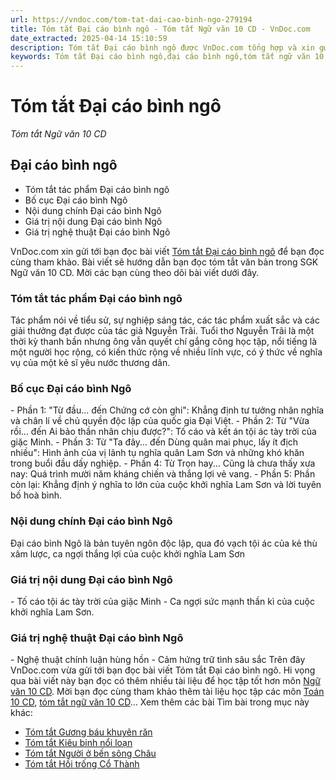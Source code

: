 ```yaml
---
url: https://vndoc.com/tom-tat-dai-cao-binh-ngo-279194
title: Tóm tắt Đại cáo bình ngô - Tóm tắt Ngữ văn 10 CD - VnDoc.com
date_extracted: 2025-04-14 15:10:59
description: Tóm tắt Đại cáo bình ngô được VnDoc.com tổng hợp và xin gửi tới bạn đọc cùng tham khảo.
keywords: Tóm tắt Đại cáo bình ngô,đại cáo bình ngô,tóm tắt ngữ văn 10,văn 10,văn 10 cd,tóm tắt tác phẩm đại cáo bình ngô
---
```


# Tóm tắt Đại cáo bình ngô
 _Tóm tắt Ngữ văn 10 CD_
## Đại cáo bình ngô
  * Tóm tắt tác phẩm Đại cáo bình ngô
  * Bố cục Đại cáo bình Ngô
  * Nội dung chính Đại cáo bình Ngô
  * Giá trị nội dung Đại cáo bình Ngô
  * Giá trị nghệ thuật Đại cáo bình Ngô

VnDoc.com xin gửi tới bạn đọc bài viết [Tóm tắt Đại cáo bình ngô](<https://vndoc.com/tom-tat-dai-cao-binh-ngo-279194>) để bạn đọc cùng tham khảo. Bài viết sẽ hướng dẫn bạn đọc tóm tắt văn bản trong SGK Ngữ văn 10 CD. Mời các bạn cùng theo dõi bài viết dưới đây.
### Tóm tắt tác phẩm Đại cáo bình ngô
Tác phẩm nói về tiểu sử, sự nghiệp sáng tác, các tác phẩm xuất sắc và các giải thưởng đạt được của tác giả Nguyễn Trãi. Tuổi thơ Nguyễn Trãi là một thời kỳ thanh bần nhưng ông vẫn quyết chí gắng công học tập, nổi tiếng là một người học rộng, có kiến thức rộng về nhiều lĩnh vực, có ý thức về nghĩa vụ của một kẻ sĩ yêu nước thương dân.
### Bố cục Đại cáo bình Ngô
\- Phần 1: "Từ đầu... đến Chứng cớ còn ghi": Khẳng định tư tưởng nhân nghĩa và chân lí về chủ quyền độc lập của quốc gia Đại Việt.
\- Phần 2: Từ "Vừa rồi... đến Ai bảo thần nhân chịu được?": Tố cáo và kết án tội ác tày trời của giặc Minh.
\- Phần 3: Từ "Ta đây... đến Dùng quân mai phục, lấy ít địch nhiều": Hình ảnh của vị lãnh tụ nghĩa quân Lam Sơn và những khó khăn trong buổi đầu dấy nghiệp.
\- Phần 4: Từ Trọn hay... Cũng là chưa thấy xưa nay: Quá trình mười năm kháng chiến và thắng lợi vẻ vang.
\- Phần 5: Phần còn lại: Khẳng định ý nghĩa to lớn của cuộc khởi nghĩa Lam Sơn và lời tuyên bố hoà bình.
### Nội dung chính Đại cáo bình Ngô
Đại cáo bình Ngô là bản tuyên ngôn độc lập, qua đó vạch tội ác của kẻ thù xâm lược, ca ngợi thắng lợi của cuộc khởi nghĩa Lam Sơn
### Giá trị nội dung Đại cáo bình Ngô
\- Tố cáo tội ác tày trời của giặc Minh
\- Ca ngợi sức mạnh thần kì của cuộc khởi nghĩa Lam Sơn.
### Giá trị nghệ thuật Đại cáo bình Ngô
\- Nghệ thuật chính luận hùng hồn
\- Cảm hứng trữ tình sâu sắc
Trên đây VnDoc.com vừa gửi tới bạn đọc bài viết Tóm tắt Đại cáo bình ngô. Hi vọng qua bài viết này bạn đọc có thêm nhiều tài liệu để học tập tốt hơn môn [Ngữ văn 10 CD](<https://vndoc.com/ngu-van-10-canh-dieu-tap2>). Mời bạn đọc cùng tham khảo thêm tài liệu học tập các môn [Toán 10 CD](<https://vndoc.com/toan-10-canh-dieu-tap2>), [tóm tắt ngữ văn 10 CD](<https://vndoc.com/tom-tat-ngu-van-10-cd>)...
Xem thêm các bài Tìm bài trong mục này khác:
  * [Tóm tắt Gương báu khuyên răn](</tom-tat-guong-bau-khuyen-ran-279198>)
  * [Tóm tắt Kiêu binh nổi loạn](</tom-tat-kieu-binh-noi-loan-279201>)
  * [Tóm tắt Người ở bến sông Châu](</tom-tat-nguoi-o-ben-song-chau-279204>)
  * [Tóm tắt Hồi trống Cổ Thành](</tom-tat-hoi-trong-co-thanh-279275>)

